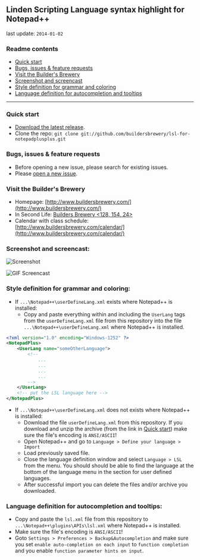 ## Linden Scripting Language syntax highlight for Notepad++

last update: `2014-01-02`

### Readme contents

* [Quick start](#quick-start)
* [Bugs, issues & feature requests](#bugs-issues--feature-requests)
* [Visit the Builder's Brewery](#visit-the-builders-brewery)
* [Screenshot and screencast](#screenshot-and-screencast)
* [Style definition for grammar and coloring](#style-definition-for-grammar-and-coloring)
* [Language definition for autocompletion and tooltips](#language-definition-for-autocompletion-and-tooltips)

___

### Quick start

* [Download the latest release](https://github.com/buildersbrewery/lsl-for-notepadplusplus/archive/master.zip).
* Clone the repo: `git clone git://github.com/buildersbrewery/lsl-for-notepadplusplus.git`

### Bugs, issues & feature requests

* Before opening a new issue, please search for existing issues.
* Please [open a new issue](https://github.com/buildersbrewery/lsl-for-notepadplusplus/issues/).

### Visit the Builder's Brewery

* Homepage: [http://www.buildersbrewery.com/](http://www.buildersbrewery.com/)
* In Second Life: [Builders Brewery &lt;128, 154, 24&gt;](http://maps.secondlife.com/secondlife/Builders%20Brewery/128/154/24/)
* Calendar with class schedule: [http://www.buildersbrewery.com/calendar/](http://www.buildersbrewery.com/calendar/)

### Screenshot and screencast:

![Screenshot](https://raw.github.com/buildersbrewery/lsl-for-notepadplusplus/master/static/lsl_syntax_for_notepad_plus_plus.png)

![GIF Screencast](https://raw.github.com/buildersbrewery/lsl-for-notepadplusplus/master/static/notepadplusplus_with_lsl_screencast.gif)

### Style definition for grammar and coloring:

* If `...\Notepad++\userDefineLang.xml` exists where Notepad++ is installed:
  * Copy and paste everything within and including the `UserLang` tags from the `userDefineLang.xml` file from this repository into the file `...\Notepad++\userDefineLang.xml` where Notepad++ is installed.

```xml
<?xml version="1.0" encoding="Windows-1252" ?>
<NotepadPlus>
    <UserLang name="someOtherLanguage">
        <!--
            ...
            ...
            ...
            ...
        -->
    </UserLang>
    <!-- put the LSL language here -->
</NotepadPlus>
```

* If `...\Notepad++\userDefineLang.xml` does not exists where Notepad++ is installed:
  * Download the file `userDefineLang.xml` from this repository. If you download and unzip the archive (from the link in [Quick start](#quick-start)) make sure the file's encoding is `ANSI/ASCII`!
  * Open Notepad++ and go to `Language > Define your language > Import`
  * Load previously saved file.
  * Close the language definition window and select `Language > LSL` from the menu. You should should be able to find the language at the bottom of the language menu in the section for user defined languages.
  * After successful import you can delete the files and/or archive you downloaded.

### Language definition for autocompletion and tooltips:

* Copy and paste the `lsl.xml` file from this repository to `...\Notepad++\plugins\APIs\lsl.xml` where Notepad++ is installed.
* Make sure the file's encoding is `ANSI/ASCII`!
* Goto `Settings > Preferences > Backup&Autocompletion` and make sure you set `enable auto-completion on each input` to `function completion` and you enable `function parameter hints on input`.
